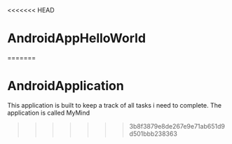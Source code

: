 <<<<<<< HEAD
# AndroidAppHelloWorld
=======
# AndroidApplication
This application is built to keep a track of all tasks i need to complete. The application is called MyMind
>>>>>>> 3b8f3879e8de267e9e71ab651d9d501bbb238363
